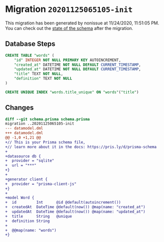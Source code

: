 # Migration `20201125065105-init`

This migration has been generated by nonissue at 11/24/2020, 11:51:05 PM.
You can check out the [state of the schema](./schema.prisma) after the migration.

## Database Steps

```sql
CREATE TABLE "words" (
    "id" INTEGER NOT NULL PRIMARY KEY AUTOINCREMENT,
    "created_at" DATETIME NOT NULL DEFAULT CURRENT_TIMESTAMP,
    "updated_at" DATETIME NOT NULL DEFAULT CURRENT_TIMESTAMP,
    "title" TEXT NOT NULL,
    "definition" TEXT NOT NULL
)

CREATE UNIQUE INDEX "words.title_unique" ON "words"("title")
```

## Changes

```diff
diff --git schema.prisma schema.prisma
migration ..20201125065105-init
--- datamodel.dml
+++ datamodel.dml
@@ -1,0 +1,21 @@
+// This is your Prisma schema file,
+// learn more about it in the docs: https://pris.ly/d/prisma-schema
+
+datasource db {
+  provider = "sqlite"
+  url = "***"
+}
+
+generator client {
+  provider = "prisma-client-js"
+}
+
+model Word {
+  id         Int      @id @default(autoincrement())
+  createdAt  DateTime @default(now()) @map(name: "created_at")
+  updatedAt  DateTime @default(now()) @map(name: "updated_at")
+  title      String   @unique
+  definition String
+
+  @@map(name: "words")
+}
```


